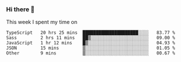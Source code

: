 ### Hi there 👋

<!--
**qiruohan/qiruohan** is a ✨ _special_ ✨ repository because its `README.md` (this file) appears on your GitHub profile.

Here are some ideas to get you started:

- 🔭 I’m currently working on ...
- 🌱 I’m currently learning ...
- 👯 I’m looking to collaborate on ...
- 🤔 I’m looking for help with ...
- 💬 Ask me about ...
- 📫 How to reach me: ...
- 😄 Pronouns: ...
- ⚡ Fun fact: ...
-->

This week I spent my time on 
<!--START_SECTION:waka-->
```text
TypeScript   20 hrs 25 mins  █████████████████████░░░░   83.77 % 
Sass         2 hrs 11 mins   ██▒░░░░░░░░░░░░░░░░░░░░░░   09.00 % 
JavaScript   1 hr 12 mins    █▒░░░░░░░░░░░░░░░░░░░░░░░   04.93 % 
JSON         15 mins         ▒░░░░░░░░░░░░░░░░░░░░░░░░   01.05 % 
Other        9 mins          ▒░░░░░░░░░░░░░░░░░░░░░░░░   00.67 % 
```
<!--END_SECTION:waka-->

